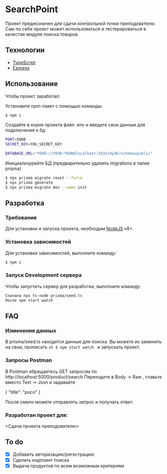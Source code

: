 # SearchPoint
Проект преднозначен для сдачи контрольной точки преподователю. Сам по себе проект может использоваться и тестерироваться в качестве модуля поиска товаров.

## Технологии
- [TypeScript](https://www.typescriptlang.org/)
- [Express](https://expressjs.com/)

## Использование
Чтобы проект заработал:

Установите npm-пакет с помощью команды:
```sh
$ npm i 
```

Создайте в корне проекта файл .env и введите свои данные для подключения к бд:
```sh
PORT=5000
SECRET_KEY=YOU_SECRET_KEY

DATABASE_URL="YOUR://YOUR:YOUR@localhost:5432/mydb?schema=public"
```

Инициализурейте БД (предварительно удалить migrations в папке prisma)
```sh
$ npx prisma migrate reset --force
$ npx prisma generate
$ npx prisma migrate dev --name init
```

## Разработка

### Требования
Для установки и запуска проекта, необходим [NodeJS](https://nodejs.org/) v8+.

### Установка зависимостей
Для установки зависимостей, выполните команду:
```sh
$ npm i
```

### Запуск Development сервера
Чтобы запустить сервер для разработки, выполните команду:
```sh
Сначала npx ts-node prisma/seed.ts
После npm start watch
```

## FAQ

### Изменения данных 
В prisma/seed.ts находятся данные для поиска. Вы можете их заменить на свои, прописать ```sh $ npm start watch ``` и запускать проект.

### Запросы Postman
В Postman обращаетесь GET запросом по http://localhost:5000/product/search
Переходите в Body -> Raw , ставьте вместо Text -> Json и задавайте

{
    "title": "poco"
}

После смело можете отправлять запрос и получать ответ.

### Разработан проект для:
<Сдача проекта преподователю>

## To do
- [x] Добавить авторизацию/регестрацию
- [x] Сделать ендпоинт поиска
- [x] Выдача продуктов по всем возможным критериям
